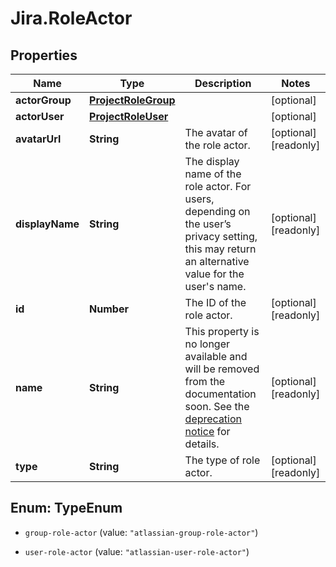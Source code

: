 # Jira.RoleActor

## Properties

Name | Type | Description | Notes
------------ | ------------- | ------------- | -------------
**actorGroup** | [**ProjectRoleGroup**](ProjectRoleGroup.md) |  | [optional] 
**actorUser** | [**ProjectRoleUser**](ProjectRoleUser.md) |  | [optional] 
**avatarUrl** | **String** | The avatar of the role actor. | [optional] [readonly] 
**displayName** | **String** | The display name of the role actor. For users, depending on the user’s privacy setting, this may return an alternative value for the user&#39;s name. | [optional] [readonly] 
**id** | **Number** | The ID of the role actor. | [optional] [readonly] 
**name** | **String** | This property is no longer available and will be removed from the documentation soon. See the [deprecation notice](https://developer.atlassian.com/cloud/jira/platform/deprecation-notice-user-privacy-api-migration-guide/) for details. | [optional] [readonly] 
**type** | **String** | The type of role actor. | [optional] [readonly] 



## Enum: TypeEnum


* `group-role-actor` (value: `"atlassian-group-role-actor"`)

* `user-role-actor` (value: `"atlassian-user-role-actor"`)




